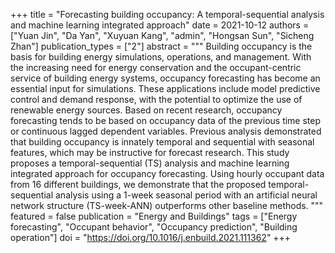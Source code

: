 +++
title = "Forecasting building occupancy: A temporal-sequential analysis and machine learning integrated approach"
date = 2021-10-12
authors = ["Yuan Jin", "Da Yan", "Xuyuan Kang", "admin", "Hongsan Sun", "Sicheng Zhan"]
publication_types = ["2"]
abstract = """
Building occupancy is the basis for building energy simulations, operations, and management. With the increasing need for energy conservation and the occupant-centric service of building energy systems, occupancy forecasting has become an essential input for simulations. These applications include model predictive control and demand response, with the potential to optimize the use of renewable energy sources. Based on recent research, occupancy forecasting tends to be based on occupancy data of the previous time step or continuous lagged dependent variables. Previous analysis demonstrated that building occupancy is innately temporal and sequential with seasonal features, which may be instructive for forecast research. This study proposes a temporal-sequential (TS) analysis and machine learning integrated approach for occupancy forecasting. Using hourly occupant data from 16 different buildings, we demonstrate that the proposed temporal-sequential analysis using a 1-week seasonal period with an artificial neural network structure (TS-week-ANN) outperforms other baseline methods.
"""
featured = false
publication = "Energy and Buildings"
tags = ["Energy forecasting", "Occupant behavior", "Occupancy prediction", "Building operation"]
doi = "https://doi.org/10.1016/j.enbuild.2021.111362"
+++

